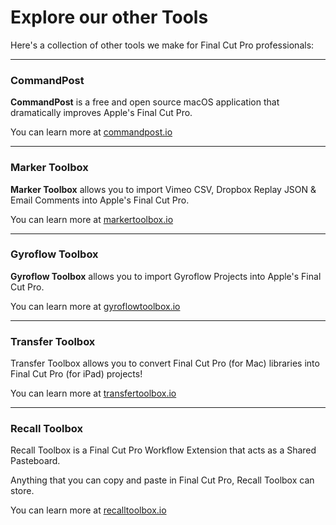 # Explore our other Tools

Here's a collection of other tools we make for Final Cut Pro professionals:

---

### CommandPost

**CommandPost** is a free and open source macOS application that dramatically improves Apple's Final Cut Pro.

You can learn more at [commandpost.io](https://commandpost.io)

---

### Marker Toolbox

**Marker Toolbox** allows you to import Vimeo CSV, Dropbox Replay JSON & Email Comments into Apple's Final Cut Pro.

You can learn more at [markertoolbox.io](https://markertoolbox.io)

---

### Gyroflow Toolbox

**Gyroflow Toolbox** allows you to import Gyroflow Projects into Apple's Final Cut Pro.

You can learn more at [gyroflowtoolbox.io](https://gyroflowtoolbox.io)

---

### Transfer Toolbox

Transfer Toolbox allows you to convert Final Cut Pro (for Mac) libraries into Final Cut Pro (for iPad) projects!

You can learn more at [transfertoolbox.io](https://transfertoolbox.io)

---

### Recall Toolbox

Recall Toolbox is a Final Cut Pro Workflow Extension that acts as a Shared Pasteboard.

Anything that you can copy and paste in Final Cut Pro, Recall Toolbox can store.

You can learn more at [recalltoolbox.io](https://recalltoolbox.io)